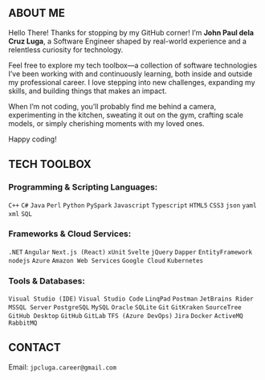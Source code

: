 ## ABOUT ME

Hello There! Thanks for stopping by my GitHub corner! I’m **John Paul dela Cruz Luga**, a Software Engineer shaped by real-world experience and a relentless curiosity for technology.

Feel free to explore my tech toolbox—a collection of software technologies I’ve been working with and continuously learning, both inside and outside my professional career. I love stepping into new challenges, expanding my skills, and building things that makes an impact.

When I’m not coding, you’ll probably find me behind a camera, experimenting in the kitchen, sweating it out on the gym, crafting scale models, or simply cherishing moments with my loved ones.

Happy coding!

## TECH TOOLBOX

### Programming & Scripting Languages:

`C++` `C#` `Java` `Perl` `Python` `PySpark` `Javascript` `Typescript` `HTML5` `CSS3` `json` `yaml` `xml` `SQL`

### Frameworks & Cloud Services:

`.NET` `Angular` `Next.js (React)` `xUnit` `Svelte` `jQuery` `Dapper` `EntityFramework` `nodejs` `Azure` `Amazon Web Services` `Google Cloud` `Kubernetes`

### Tools & Databases:

`Visual Studio (IDE)` `Visual Studio Code` `LinqPad` `Postman` `JetBrains Rider` `MSSQL Server` `PostgreSQL` `MySQL` `Oracle` `SQLite` `Git` `GitKraken` `SourceTree` `GitHub Desktop` `GitHub` `GitLab` `TFS (Azure DevOps)` `Jira` `Docker` `ActiveMQ` `RabbitMQ`

## CONTACT

Email: `jpcluga.career@gmail.com`

<!--
**jaypee-luga/jaypee-luga** is a ✨ _special_ ✨ repository because its `README.md` (this file) appears on your GitHub profile.

-![dotnet](/assets/images/dotnet-logo.svg) ![angular](/assets/images/icon_angular.svg) ![nextjs](/assets/images/nextjs-icon-svgrepo-com.svg)\
-![azure](/assets/images/Microsoft_Azure.svg) ![aws](/assets/images/aws-svgrepo-com.svg) ![gcp](/assets/images/google-cloud-svgrepo-com.svg) \
-![csharp](/assets/images/csharp-logo.svg) ![typescript](/assets/images/Typescript_logo_2020.svg) ![javascript](/assets/images/Unofficial_JavaScript_logo_2.svg)\
-![python](/assets/images/python-svgrepo-com.svg) ![angular](/assets/images/java.svg) ![microsoft](/assets/images/Microsoft_logo.svg)

Here are some ideas to get you started:

- 🔭 I’m currently working on ...
- 🌱 I’m currently learning ...
- 👯 I’m looking to collaborate on ...
- 🤔 I’m looking for help with ...
- 💬 Ask me about ...
- 📫 How to reach me: ...
- 😄 Pronouns: ...
- ⚡ Fun fact: ...
-->

